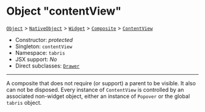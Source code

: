 ---
---
# Object "contentView"

<span style="white-space:nowrap;">[`Object`](https://developer.mozilla.org/en-US/docs/Web/JavaScript/Reference/Global_Objects/Object)</span> > <span style="white-space:nowrap;">[`NativeObject`](NativeObject.md)</span> > <span style="white-space:nowrap;">[`Widget`](Widget.md)</span> > <span style="white-space:nowrap;">[`Composite`](Composite.md)</span> > <span style="white-space:nowrap;">[`ContentView`](ContentView.md)</span>

* Constructor: *protected*
* Singleton: `contentView`
* Namespace: `tabris`
* JSX support: *No*
* Direct subclasses: <span style="white-space:nowrap;">[`Drawer`](Drawer.md)</span>
--------
A composite that does not require (or support) a parent to be visible. It also can not be disposed. Every instance of `ContentView` is controlled by an associated non-widget object, either an instance of `Popover` or the global `tabris` object.

